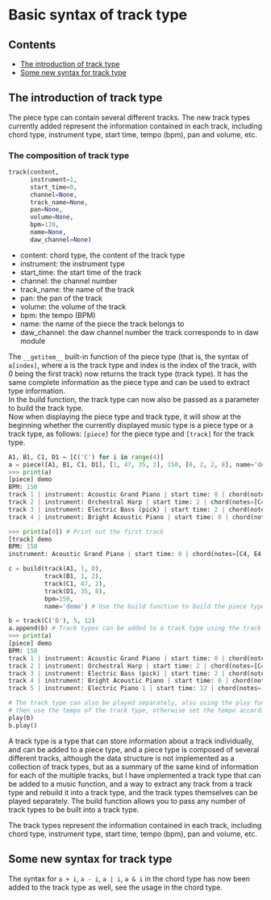 # Basic syntax of track type

## Contents

- [The introduction of track type](#the-introduction-of-track-type)
- [Some new syntax for track type](#some-new-syntax-for-track-type)



## The introduction of track type

The piece type can contain several different tracks. The new track types currently added represent the information contained in each track, including chord type, instrument type, start time, tempo (bpm), pan and volume, etc.

### The composition of track type

```python
track(content,
      instrument=1,
      start_time=0,
      channel=None,
      track_name=None,
      pan=None,
      volume=None,
      bpm=120,
      name=None,
      daw_channel=None)
```

- content: chord type, the content of the track type
- instrument: the instrument type
- start_time: the start time of the track
- channel: the channel number
- track_name: the name of the track
- pan: the pan of the track
- volume: the volume of the track
- bpm: the tempo (BPM)
- name: the name of the piece the track belongs to
- daw_channel: the daw channel number the track corresponds to in daw module


The `__getitem__` built-in function of the piece type (that is, the syntax of `a[index]`, where a is the track type and index is the index of the track, with 0 being the first track) now returns the track type (track type). It has the same complete information as the piece type and can be used to extract type information.  
In the build function, the track type can now also be passed as a parameter to build the track type.  
Now when displaying the piece type and track type, it will show at the beginning whether the currently displayed music type is a piece type or a track type, as follows: `[piece]` for the piece type and `[track]` for the track type.

```python
A1, B1, C1, D1 = [C('C') for i in range(4)]
a = piece([A1, B1, C1, D1], [1, 47, 35, 2], 150, [0, 2, 2, 8], name='demo') # a is a piece type (track type)
>>> print(a)
[piece] demo
BPM: 150
track 1 | instrument: Acoustic Grand Piano | start time: 0 | chord(notes=[C4, E4, G4], interval=[0, 0, 0], start_time=0)
track 2 | instrument: Orchestral Harp | start time: 2 | chord(notes=[C4, E4, G4], interval=[0, 0, 0], start_time=0)
track 3 | instrument: Electric Bass (pick) | start time: 2 | chord(notes=[C4, E4, G4], interval=[0, 0, 0], start_time=0)
track 4 | instrument: Bright Acoustic Piano | start time: 8 | chord(notes=[C4, E4, G4], interval=[0, 0, 0], start_time=0)

>>> print(a[0]) # Print out the first track
[track] demo
BPM: 150
instrument: Acoustic Grand Piano | start time: 0 | chord(notes=[C4, E4, G4], interval=[0, 0, 0], start_time=0)

c = build(track(A1, 1, 0),
          track(B1, 1, 2),
          track(C1, 47, 2),
          track(D1, 35, 8),
          bpm=150,
          name='demo') # Use the build function to build the piece type, you can pass any number of track types as parameters

b = track(C('D'), 5, 12)
a.append(b) # Track types can be added to a track type using the track type's built-in function append. this line adds track type b to track type a
>>> print(a)
[piece] demo
BPM: 150
track 1 | instrument: Acoustic Grand Piano | start time: 0 | chord(notes=[C4, E4, G4], interval=[0, 0, 0], start_time=0)
track 2 | instrument: Orchestral Harp | start time: 2 | chord(notes=[C4, E4, G4], interval=[0, 0, 0], start_time=0)
track 3 | instrument: Electric Bass (pick) | start time: 2 | chord(notes=[C4, E4, G4], interval=[0, 0, 0], start_time=0)
track 4 | instrument: Bright Acoustic Piano | start time: 8 | chord(notes=[C4, E4, G4], interval=[0, 0, 0], start_time=0)
track 5 | instrument: Electric Piano 1 | start time: 12 | chord(notes=[D4, F#4, A4], interval=[0, 0, 0], start_time=0)

# The track type can also be played separately, also using the play function, if the track type has a set tempo.
# then use the tempo of the track type, otherwise set the tempo according to the bpm parameter of the play function
play(b)
b.play()
```

A track type is a type that can store information about a track individually, and can be added to a piece type, and a piece type is composed of several different tracks, although the data structure is not implemented as a collection of track types, but as a summary of the same kind of information for each of the multiple tracks, but I have implemented a track type that can be added to a music function, and a way to extract any track from a track type and rebuild it into a track type, and the track types themselves can be played separately. The build function allows you to pass any number of track types to be built into a track type.

The track types represent the information contained in each track, including chord type, instrument type, start time, tempo (bpm), pan and volume, etc.

## Some new syntax for track type

The syntax for `a + i`, `a - i`, `a | i`, `a & i` in the chord type has now been added to the track type as well, see the usage in the chord type.


